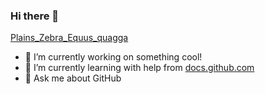 ### Hi there 👋

[Plains_Zebra_Equus_quagga](https://github.com/nayray19/HelloWorld/assets/172206169/2703de68-db6e-4e90-b44c-b5af9eea021b)

- 🔭 I’m currently working on something cool!
- 🌱 I’m currently learning with help from [docs.github.com](https://docs.github.com/)
- 💬 Ask me about GitHub

